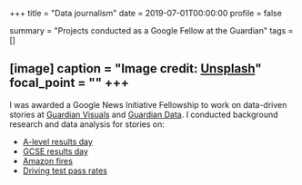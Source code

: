 +++
title = "Data journalism"
date = 2019-07-01T00:00:00
profile = false

summary = "Projects conducted as a Google Fellow at the Guardian"
tags = []

[image]
  caption = "Image credit: [**Unsplash**](https://unsplash.com/photos/cHlK4sZXOQo)"
  focal_point = ""
+++
---

I was awarded a Google News Initiative Fellowship to work on data-driven stories at [Guardian Visuals](https://twitter.com/GuardianVisuals) and [Guardian Data](https://twitter.com/guardiandata). I conducted background research and data analysis for stories on:

* [A-level results day](https://www.theguardian.com/education/live/2019/aug/15/a-level-results-2019-students-await-results-from-reformed-exams-live?)
* [GCSE results day](https://www.theguardian.com/education/live/2019/aug/22/gcse-results-day-2019-live-news)
* [Amazon fires](https://www.theguardian.com/environment/2019/aug/23/amazon-fires-what-is-happening-anything-we-can-do?)
* [Driving test pass rates](https://www.theguardian.com/world/2019/aug/23/an-easy-ride-scottish-village-fuels-debate-driving-test-pass-rates)